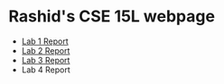 # Rashid's CSE 15L webpage

- [Lab 1 Report](lab1.md)
- [Lab 2 Report](lab2.md)
- [Lab 3 Report](lab3.md)
- Lab 4 Report
